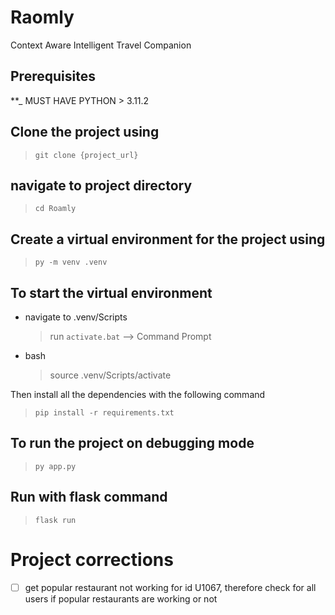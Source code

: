 # Raomly

Context Aware Intelligent Travel Companion

## Prerequisites

\*\*\_ MUST HAVE PYTHON > 3.11.2

## Clone the project using

> `git clone {project_url}`

## navigate to project directory

> `cd Roamly`

## Create a virtual environment for the project using

> `py -m venv .venv`

## To start the virtual environment

- navigate to .venv/Scripts

  > run `activate.bat` --> Command Prompt

- bash
  > source .venv/Scripts/activate

Then install all the dependencies with the following command

> `pip install -r requirements.txt`

## To run the project on debugging mode

> `py app.py`

## Run with flask command

> `flask run`

# Project corrections

- [ ] get popular restaurant not working for id U1067, therefore check for all users if popular restaurants are working or not
